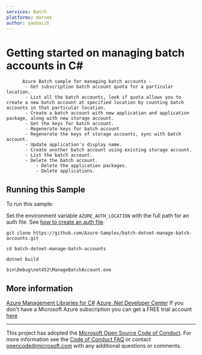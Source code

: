 ```yaml
---
services: Batch
platforms: dotnet
author: yaohaizh
---
```


# Getting started on managing batch accounts in C# #

          Azure Batch sample for managing batch accounts -
           - Get subscription batch account quota for a particular location.
           - List all the batch accounts, look if quota allows you to create a new batch account at specified location by counting batch accounts in that particular location.
           - Create a batch account with new application and application package, along with new storage account.
           - Get the keys for batch account.
           - Regenerate keys for batch account
           - Regenerate the keys of storage accounts, sync with batch account.
           - Update application's display name.
           - Create another batch account using existing storage account.
           - List the batch account.
           - Delete the batch account.
               - Delete the application packages.
               - Delete applications.


## Running this Sample ##

To run this sample:

Set the environment variable `AZURE_AUTH_LOCATION` with the full path for an auth file. See [how to create an auth file](https://github.com/Azure/azure-libraries-for-net/blob/master/AUTH.md).

    git clone https://github.com/Azure-Samples/batch-dotnet-manage-batch-accounts.git

    cd batch-dotnet-manage-batch-accounts
  
    dotnet build
    
    bin\Debug\net452\ManageBatchAccount.exe

## More information ##

[Azure Management Libraries for C#](https://github.com/Azure/azure-sdk-for-net/tree/Fluent)
[Azure .Net Developer Center](https://azure.microsoft.com/en-us/develop/net/)
If you don't have a Microsoft Azure subscription you can get a FREE trial account [here](http://go.microsoft.com/fwlink/?LinkId=330212)

---

This project has adopted the [Microsoft Open Source Code of Conduct](https://opensource.microsoft.com/codeofconduct/). For more information see the [Code of Conduct FAQ](https://opensource.microsoft.com/codeofconduct/faq/) or contact [opencode@microsoft.com](mailto:opencode@microsoft.com) with any additional questions or comments.
